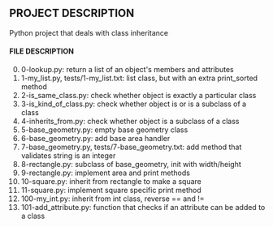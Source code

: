 ## PROJECT DESCRIPTION
Python project that deals with class inheritance

#### FILE DESCRIPTION

0. 0-lookup.py: return a list of an object's members and attributes
1. 1-my_list.py, tests/1-my_list.txt: list class, but with an extra print_sorted method
2. 2-is_same_class.py: check whether object is exactly a particular class
3. 3-is_kind_of_class.py: check whether object is or is a subclass of a class
4. 4-inherits_from.py: check whether object is a subclass of a class
5. 5-base_geometry.py: empty base geometry class
6. 6-base_geometry.py: add base area handler
7. 7-base_geometry.py, tests/7-base_geometry.txt: add method that validates string is an integer 
8. 8-rectangle.py: subclass of base_geometry, init with width/height
9. 9-rectangle.py: implement area and print methods
10. 10-square.py: inherit from rectangle to make a square
11. 11-square.py: implement square specific print method
12. 100-my_int.py: inherit from int class, reverse == and !=
13. 101-add_attribute.py: function that checks if an attribute can be added to a class
							